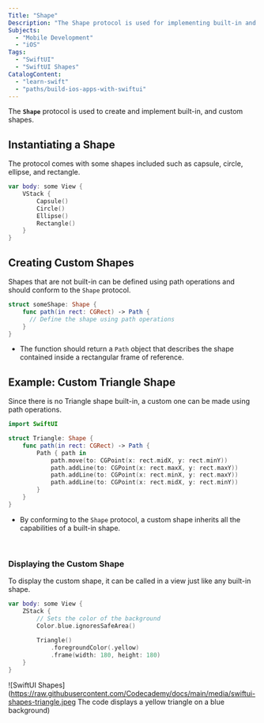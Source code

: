 ```yaml
---
Title: "Shape"
Description: "The Shape protocol is used for implementing built-in and custom shapes in a SwiftUI view."
Subjects:
  - "Mobile Development"
  - "iOS"
Tags:
  - "SwiftUI"
  - "SwiftUI Shapes"
CatalogContent:
  - "learn-swift"
  - "paths/build-ios-apps-with-swiftui"
---
```


The **`Shape`** protocol is used to create and implement built-in, and custom shapes.

## Instantiating a Shape

The protocol comes with some shapes included such as capsule, circle, ellipse, and rectangle.

```swift
var body: some View {
    VStack {
        Capsule()
        Circle()
        Ellipse()
        Rectangle()
    }
}
```

## Creating Custom Shapes

Shapes that are not built-in can be defined using path operations and should conform to the `Shape` protocol.

```swift
struct someShape: Shape {
    func path(in rect: CGRect) -> Path {
      // Define the shape using path operations
    }
}
```

- The function should return a `Path` object that describes the shape contained inside a rectangular frame of reference.

## Example: Custom Triangle Shape
Since there is no Triangle shape built-in, a custom one can be made using path operations.

```swift
import SwiftUI

struct Triangle: Shape {
    func path(in rect: CGRect) -> Path {
        Path { path in
            path.move(to: CGPoint(x: rect.midX, y: rect.minY))
            path.addLine(to: CGPoint(x: rect.maxX, y: rect.maxY))
            path.addLine(to: CGPoint(x: rect.minX, y: rect.maxY))
            path.addLine(to: CGPoint(x: rect.midX, y: rect.minY))
        }
    }
}
```

- By conforming to the `Shape` protocol, a custom shape inherits all the capabilities of a built-in shape.
<br>

### Displaying the Custom Shape
To display the custom shape, it can be called in a view just like any built-in shape.

```swift
var body: some View {
    ZStack {
        // Sets the color of the background
        Color.blue.ignoresSafeArea()
            
        Triangle()
            .foregroundColor(.yellow)
            .frame(width: 180, height: 180)
    }
}
```
![SwiftUI Shapes](https://raw.githubusercontent.com/Codecademy/docs/main/media/swiftui-shapes-triangle.jpeg The code displays a yellow triangle on a blue background)
